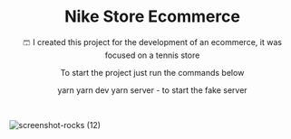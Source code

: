 <h1 align="center">Nike Store Ecommerce</h1>

<p align="center">🩳 I created this project for the development of an ecommerce, it was focused on a tennis store</p>

<p align="center">To start the project just run the commands below</p>

<p display="flex" align="center">
  yarn 
  yarn dev
  yarn server - to start the fake server
</p>

<br/>

![screenshot-rocks (12)](https://user-images.githubusercontent.com/68617133/169666775-c81f3781-273e-4b2f-a4ff-72d362e72d2e.png)

